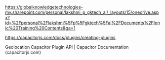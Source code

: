 https://globalknowledgetechnologies-my.sharepoint.com/personal/lakshmi_p_gktech_ai/_layouts/15/onedrive.aspx?id=%2Fpersonal%2Flakshmi%5Fp%5Fgktech%5Fai%2FDocuments%2FIonic%20Training%20Contents&ga=1

https://capacitorjs.com/docs/plugins/creating-plugins

Geolocation Capacitor Plugin API | Capacitor Documentation (capacitorjs.com)
